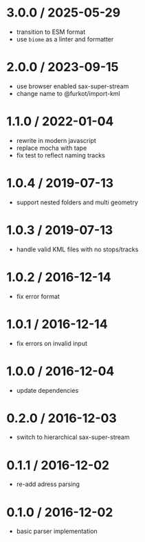 
3.0.0 / 2025-05-29
==================

 * transition to ESM format
 * use `biome` as a linter and formatter

2.0.0 / 2023-09-15
==================

 * use browser enabled sax-super-stream
 * change name to @furkot/import-kml

1.1.0 / 2022-01-04
==================

 * rewrite in modern javascript
 * replace mocha with tape
 * fix test to reflect naming tracks

1.0.4 / 2019-07-13
==================

 * support nested folders and multi geometry

1.0.3 / 2019-07-13
==================

 * handle valid KML files with no stops/tracks

1.0.2 / 2016-12-14
==================

 * fix error format

1.0.1 / 2016-12-14
==================

 * fix errors on invalid input

1.0.0 / 2016-12-04
==================

 * update dependencies

0.2.0 / 2016-12-03
==================

 * switch to hierarchical sax-super-stream

0.1.1 / 2016-12-02
==================

 * re-add adress parsing

0.1.0 / 2016-12-02
==================

 * basic parser implementation
